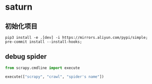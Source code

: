 # saturn

## 初始化项目

```shell
pip3 install -e .[dev] -i https://mirrors.aliyun.com/pypi/simple;
pre-commit install --install-hooks;
```

## debug spider

```python
from scrapy.cmdline import execute

execute(["scrapy", "crawl", "spider's name"])
```
